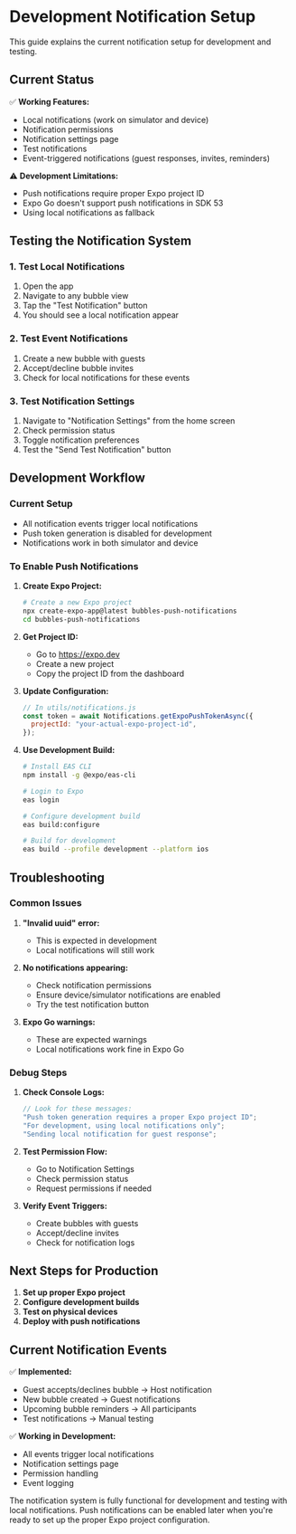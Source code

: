 # Development Notification Setup

This guide explains the current notification setup for development and testing.

## Current Status

✅ **Working Features:**

- Local notifications (work on simulator and device)
- Notification permissions
- Notification settings page
- Test notifications
- Event-triggered notifications (guest responses, invites, reminders)

⚠️ **Development Limitations:**

- Push notifications require proper Expo project ID
- Expo Go doesn't support push notifications in SDK 53
- Using local notifications as fallback

## Testing the Notification System

### 1. Test Local Notifications

1. Open the app
2. Navigate to any bubble view
3. Tap the "Test Notification" button
4. You should see a local notification appear

### 2. Test Event Notifications

1. Create a new bubble with guests
2. Accept/decline bubble invites
3. Check for local notifications for these events

### 3. Test Notification Settings

1. Navigate to "Notification Settings" from the home screen
2. Check permission status
3. Toggle notification preferences
4. Test the "Send Test Notification" button

## Development Workflow

### Current Setup

- All notification events trigger local notifications
- Push token generation is disabled for development
- Notifications work in both simulator and device

### To Enable Push Notifications

1. **Create Expo Project:**

   ```bash
   # Create a new Expo project
   npx create-expo-app@latest bubbles-push-notifications
   cd bubbles-push-notifications
   ```

2. **Get Project ID:**

   - Go to https://expo.dev
   - Create a new project
   - Copy the project ID from the dashboard

3. **Update Configuration:**

   ```javascript
   // In utils/notifications.js
   const token = await Notifications.getExpoPushTokenAsync({
     projectId: "your-actual-expo-project-id",
   });
   ```

4. **Use Development Build:**

   ```bash
   # Install EAS CLI
   npm install -g @expo/eas-cli

   # Login to Expo
   eas login

   # Configure development build
   eas build:configure

   # Build for development
   eas build --profile development --platform ios
   ```

## Troubleshooting

### Common Issues

1. **"Invalid uuid" error:**

   - This is expected in development
   - Local notifications will still work

2. **No notifications appearing:**

   - Check notification permissions
   - Ensure device/simulator notifications are enabled
   - Try the test notification button

3. **Expo Go warnings:**
   - These are expected warnings
   - Local notifications work fine in Expo Go

### Debug Steps

1. **Check Console Logs:**

   ```javascript
   // Look for these messages:
   "Push token generation requires a proper Expo project ID";
   "For development, using local notifications only";
   "Sending local notification for guest response";
   ```

2. **Test Permission Flow:**

   - Go to Notification Settings
   - Check permission status
   - Request permissions if needed

3. **Verify Event Triggers:**
   - Create bubbles with guests
   - Accept/decline invites
   - Check for notification logs

## Next Steps for Production

1. **Set up proper Expo project**
2. **Configure development builds**
3. **Test on physical devices**
4. **Deploy with push notifications**

## Current Notification Events

✅ **Implemented:**

- Guest accepts/declines bubble → Host notification
- New bubble created → Guest notifications
- Upcoming bubble reminders → All participants
- Test notifications → Manual testing

✅ **Working in Development:**

- All events trigger local notifications
- Notification settings page
- Permission handling
- Event logging

The notification system is fully functional for development and testing with local notifications. Push notifications can be enabled later when you're ready to set up the proper Expo project configuration.
